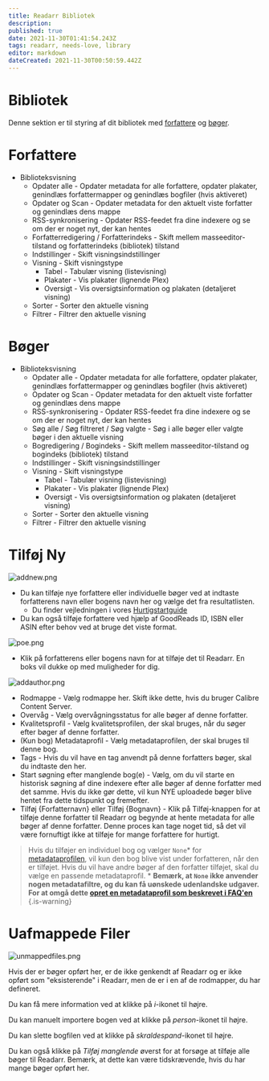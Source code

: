 ```yaml
---
title: Readarr Bibliotek
description: 
published: true
date: 2021-11-30T01:41:54.243Z
tags: readarr, needs-love, library
editor: markdown
dateCreated: 2021-11-30T00:50:59.442Z
---
```


# Bibliotek

Denne sektion er til styring af dit bibliotek med [forfattere](#forfattere) og [bøger](#bøger).

# Forfattere

- Biblioteksvisning
  - Opdater alle - Opdater metadata for alle forfattere, opdater plakater, genindlæs forfattermapper og genindlæs bogfiler (hvis aktiveret)
  - Opdater og Scan - Opdater metadata for den aktuelt viste forfatter og genindlæs dens mappe
  - RSS-synkronisering - Opdater RSS-feedet fra dine indexere og se om der er noget nyt, der kan hentes
  - Forfatterredigering / Forfatterindeks - Skift mellem masseeditor-tilstand og forfatterindeks (bibliotek) tilstand
  - Indstillinger - Skift visningsindstillinger
  - Visning - Skift visningstype
    - Tabel - Tabulær visning (listevisning)
    - Plakater - Vis plakater (lignende Plex)
    - Oversigt - Vis oversigtsinformation og plakaten (detaljeret visning)
  - Sorter - Sorter den aktuelle visning
  - Filtrer - Filtrer den aktuelle visning

# Bøger

- Biblioteksvisning
  - Opdater alle - Opdater metadata for alle forfattere, opdater plakater, genindlæs forfattermapper og genindlæs bogfiler (hvis aktiveret)
  - Opdater og Scan - Opdater metadata for den aktuelt viste forfatter og genindlæs dens mappe
  - RSS-synkronisering - Opdater RSS-feedet fra dine indexere og se om der er noget nyt, der kan hentes
  - Søg alle / Søg filtreret / Søg valgte - Søg i alle bøger eller valgte bøger i den aktuelle visning
  - Bogredigering / Bogindeks - Skift mellem masseeditor-tilstand og bogindeks (bibliotek) tilstand
  - Indstillinger - Skift visningsindstillinger
  - Visning - Skift visningstype
    - Tabel - Tabulær visning (listevisning)
    - Plakater - Vis plakater (lignende Plex)
    - Oversigt - Vis oversigtsinformation og plakaten (detaljeret visning)
  - Sorter - Sorter den aktuelle visning
  - Filtrer - Filtrer den aktuelle visning
  
# Tilføj Ny

![addnew.png](/assets/readarr/addnew.png)

- Du kan tilføje nye forfattere eller individuelle bøger ved at indtaste forfatterens navn eller bogens navn her og vælge det fra resultatlisten.
  - Du finder vejledningen i vores [Hurtigstartguide](/readarr/quick-start-guide)
- Du kan også tilføje forfattere ved hjælp af GoodReads ID, ISBN eller ASIN efter behov ved at bruge det viste format.

![poe.png](/assets/readarr/poe.png)

- Klik på forfatterens eller bogens navn for at tilføje det til Readarr. En boks vil dukke op med muligheder for dig.

![addauthor.png](/assets/readarr/addauthor.png)

- Rodmappe - Vælg rodmappe her. Skift ikke dette, hvis du bruger Calibre Content Server.
- Overvåg - Vælg overvågningsstatus for alle bøger af denne forfatter.
- Kvalitetsprofil - Vælg kvalitetsprofilen, der skal bruges, når du søger efter bøger af denne forfatter.
- (Kun bog) Metadataprofil - Vælg metadataprofilen, der skal bruges til denne bog.
- Tags - Hvis du vil have en tag anvendt på denne forfatters bøger, skal du indtaste den her.
- Start søgning efter manglende bog(e) - Vælg, om du vil starte en historisk søgning af dine indexere efter alle bøger af denne forfatter med det samme. Hvis du ikke gør dette, vil kun NYE uploadede bøger blive hentet fra dette tidspunkt og fremefter.
- Tilføj {Forfatternavn} eller Tilføj {Bognavn} - Klik på Tilføj-knappen for at tilføje denne forfatter til Readarr og begynde at hente metadata for alle bøger af denne forfatter. Denne proces kan tage noget tid, så det vil være fornuftigt ikke at tilføje for mange forfattere for hurtigt.

>Hvis du tilføjer en individuel bog og vælger `None`\* for [metadataprofilen](/readarr/settings#metadata-profiles), vil kun den bog blive vist under forfatteren, når den er tilføjet. Hvis du vil have andre bøger af den forfatter tilføjet, skal du vælge en passende metadataprofil.
> \* **Bemærk, at `None` ikke anvender nogen metadatafiltre, og du kan få uønskede udenlandske udgaver. For at omgå dette [opret en metadataprofil som beskrevet i FAQ'en](/readarr/faq#metadata-profile-none-allowing-foreign-releases)**
{.is-warning}

# Uafmappede Filer

![unmappedfiles.png](/assets/readarr/unmappedfiles.png)

Hvis der er bøger opført her, er de ikke genkendt af Readarr og er ikke opført som "eksisterende" i Readarr, men de er i en af de rodmapper, du har defineret.

Du kan få mere information ved at klikke på *i*-ikonet til højre.

Du kan manuelt importere bogen ved at klikke på *person*-ikonet til højre.

Du kan slette bogfilen ved at klikke på *skraldespand*-ikonet til højre.

Du kan også klikke på *Tilføj manglende* øverst for at forsøge at tilføje alle bøger til Readarr. Bemærk, at dette kan være tidskrævende, hvis du har mange bøger opført her.
